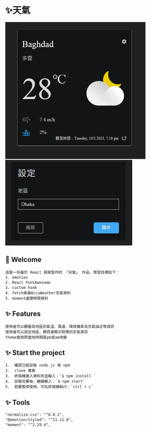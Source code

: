 # ✨天氣

![](public/screenshot1.JPG)
![](public/screenshot2.JPG)

## 👋 Welcome

    這是一份基於 React 框架製作的 「天氣」 作品，學習目標如下：
    1. emotion
    2. React FontAwesome
    3. custom hook
    4. fetch串接AccuWeather天氣資料
    5. moment處理時間資料


## ✨ Features

    使用者可以觀看該地區的氣溫、風速、降雨機率及天氣描述等資訊
    使用者可以設定地區，網頁會顯示對應的天氣資訊
    theme會依照當地時間是pm或am改變

## ✨ Start the project

    1.  確認已經安裝 node.js 與 npm
    2.  clone 專案
    3.  終端機進入資料夾並輸入：`$ npm install `
    4.  安裝完畢後，繼續輸入：`$ npm start`
    5.  若要暫停使用，可在終端機執行：`ctrl + c`

## ✨ Tools

    "normalize.css": "^8.0.1",
    "@emotion/styled": "^11.11.0",
    "moment": "^2.29.4",
